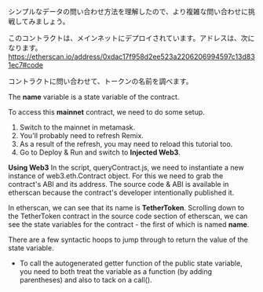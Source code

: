 シンプルなデータの問い合わせ方法を理解したので、より複雑な問い合わせに挑戦してみましょう。

このコントラクトは、メインネットにデプロイされています。アドレスは、次になります。<a href="https://etherscan.io/address/0xdac17f958d2ee523a2206206994597c13d831ec7#code" target="_blank">https://etherscan.io/address/0xdac17f958d2ee523a2206206994597c13d831ec7#code</a>

コントラクトに問い合わせて、トークンの名前を調べます。

The **name** variable is a state variable of the contract.

To access this **mainnet** contract, we need to do some setup.

1. Switch to the mainnet in metamask.
2. You'll probably need to refresh Remix.
3. As a result of the refresh, you may need to reload this tutorial too.
4. Go to Deploy & Run and switch to **Injected Web3**.

**Using Web3**
In the script, queryContract.js, we need to instantiate a new instance of web3.eth.Contract object.  For this we need to grab the contract's ABI and its address.  The source code & ABI is available in etherscan because the contract's developer intentionally published it.

In etherscan, we can see that its name is **TetherToken**.  Scrolling down to the TetherToken contract in the source code section of etherscan, we can see the state variables for the contract - the first of which is named **name**.

There are a few syntactic hoops to jump through to return the value of the state variable.

- To call the autogenerated getter function of the public state variable, you need to both treat the variable as a function (by adding parentheses) and also to tack on a call().
